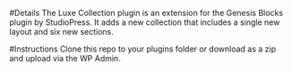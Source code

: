 #Details
The Luxe Collection plugin is an extension for the Genesis Blocks plugin by StudioPress. It adds a new collection that includes a single new layout and six new sections.

#Instructions
Clone this repo to your plugins folder or download as a zip and upload via the WP Admin.